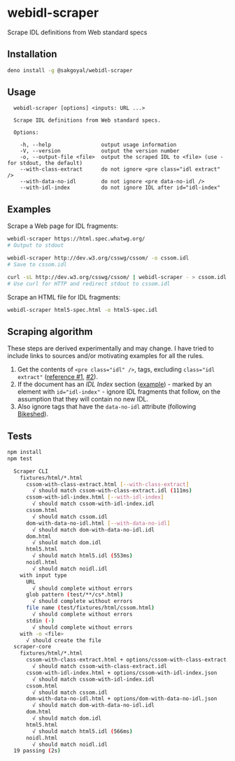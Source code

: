 # webidl-scraper

Scrape IDL definitions from Web standard specs

## Installation

```sh
deno install -g @sakgoyal/webidl-scraper
```

## Usage

```
  webidl-scraper [options] <inputs: URL ...>

  Scrape IDL definitions from Web standard specs.

  Options:

    -h, --help                output usage information
    -V, --version             output the version number
    -o, --output-file <file>  output the scraped IDL to <file> (use - for stdout, the default)
    --with-class-extract      do not ignore <pre class="idl extract" />
    --with-data-no-idl        do not ignore <pre data-no-idl />
    --with-idl-index          do not ignore IDL after id="idl-index"

```

## Examples
Scrape a Web page for IDL fragments:
```sh
webidl-scraper https://html.spec.whatwg.org/
# Output to stdout

webidl-scraper http://dev.w3.org/csswg/cssom/ -o cssom.idl
# Save to cssom.idl

curl -sL http://dev.w3.org/csswg/cssom/ | webidl-scraper - > cssom.idl 
# Use curl for HTTP and redirect stdout to cssom.idl
```
Scrape an HTML file for IDL fragments:
```sh
webidl-scraper html5-spec.html -o html5-spec.idl
```
## Scraping algorithm
These steps are derived experimentally and may change. I have tried to include links to sources and/or motivating examples for all the rules.

1. Get the contents of `<pre class="idl" />`, tags, excluding `class="idl extract"` ([reference #1](http://stackoverflow.com/a/7644380), [#2](https://github.com/tabatkins/bikeshed/blob/master/docs/idl.md#idl-processing)).
2. If the document has an _IDL Index_ section ([example](http://dev.w3.org/csswg/cssom/#idl-index)) - marked by an element with `id="idl-index"` - ignore IDL fragments that follow, on the assumption that they will contain no new IDL.
3. Also ignore tags that have the `data-no-idl` attribute (following [Bikeshed](https://github.com/tabatkins/bikeshed/blob/master/docs/idl.md#turning-off-processing)).

## Tests

```sh
npm install
npm test
```
```sh
  Scraper CLI
    fixtures/html/*.html
      cssom-with-class-extract.html [--with-class-extract]
        √ should match cssom-with-class-extract.idl (111ms)
      cssom-with-idl-index.html [--with-idl-index]
        √ should match cssom-with-idl-index.idl
      cssom.html
        √ should match cssom.idl
      dom-with-data-no-idl.html [--with-data-no-idl]
        √ should match dom-with-data-no-idl.idl
      dom.html
        √ should match dom.idl
      html5.html
        √ should match html5.idl (553ms)
      noidl.html
        √ should match noidl.idl
    with input type
      URL
        √ should complete without errors
      glob pattern (test/**/cs*.html)
        √ should complete without errors
      file name (test/fixtures/html/cssom.html)
        √ should complete without errors
      stdin (-)
        √ should complete without errors
    with -o <file>
      √ should create the file
  scraper-core
    fixtures/html/*.html
      cssom-with-class-extract.html + options/cssom-with-class-extract.json
        √ should match cssom-with-class-extract.idl
      cssom-with-idl-index.html + options/cssom-with-idl-index.json
        √ should match cssom-with-idl-index.idl
      cssom.html
        √ should match cssom.idl
      dom-with-data-no-idl.html + options/dom-with-data-no-idl.json
        √ should match dom-with-data-no-idl.idl
      dom.html
        √ should match dom.idl
      html5.html
        √ should match html5.idl (566ms)
      noidl.html
        √ should match noidl.idl
  19 passing (2s)
```
